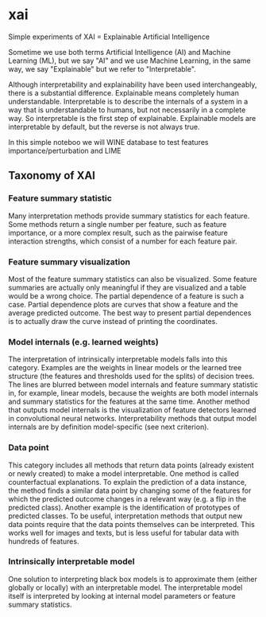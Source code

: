 # xai

Simple experiments of XAI = Explainable Artificial Intelligence


Sometime we use both terms Artificial Intelligence (AI) and Machine Learning (ML), but we say "AI" and we use Machine Learning, in the same way, we say "Explainable" but we refer to "Interpretable".

Although interpretability and explainability have been used interchangeably, there is a substantial difference. Explainable means completely human understandable. Interpretable is to describe the internals of a system in a way that is understandable to humans, but not necessarily in a complete way. So interpretable is the first step of explainable. Explainable models are interpretable by default, but the reverse is not always true.

In this simple noteboo we will WINE database to test features importance/perturbation and LIME



## Taxonomy of XAI

### Feature summary statistic
Many interpretation methods provide summary statistics for each feature. Some methods return a single number per feature, such as feature importance, or a more complex result, such as the pairwise feature interaction strengths, which consist of a number for each feature pair.
### Feature summary visualization
Most of the feature summary statistics can also be visualized. Some feature summaries are actually only meaningful if they are visualized and a table would be a wrong choice. The partial dependence of a feature is such a case. Partial dependence plots are curves that show a feature and the average predicted outcome. The best way to present partial dependences is to actually draw the curve instead of printing the coordinates.
### Model internals (e.g. learned weights)
The interpretation of intrinsically interpretable models falls into this category. Examples are the weights in linear models or the learned tree structure (the features and thresholds used for the splits) of decision trees. The lines are blurred between model internals and feature summary statistic in, for example, linear models, because the weights are both model internals and summary statistics for the features at the same time. Another method that outputs model internals is the visualization of feature detectors learned in convolutional neural networks. Interpretability methods that output model internals are by definition model-specific (see next criterion).
### Data point
This category includes all methods that return data points (already existent or newly created) to make a model interpretable. One method is called counterfactual explanations. To explain the prediction of a data instance, the method finds a similar data point by changing some of the features for which the predicted outcome changes in a relevant way (e.g. a flip in the predicted class). Another example is the identification of prototypes of predicted classes. To be useful, interpretation methods that output new data points require that the data points themselves can be interpreted. This works well for images and texts, but is less useful for tabular data with hundreds of features.
### Intrinsically interpretable model
One solution to interpreting black box models is to approximate them (either globally or locally) with an interpretable model. The interpretable model itself is interpreted by looking at internal model parameters or feature summary statistics.